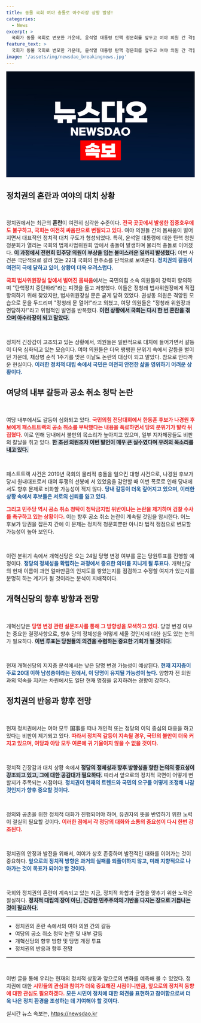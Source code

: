 ```yaml
---
title: 동물 국회 여야 충돌로 아수라장 상황 발생!
categories:
  - News
excerpt: >
  국회가 동물 국회로 변모한 가운데, 윤석열 대통령 탄핵 청문회를 앞두고 여야 의원 간 격렬한 몸싸움이 발생했다. 여당의 공소 취소 청탁 폭로로 내부 갈등이 심화되며, 개혁신당은 당명 변경을 위한 투표를 예고했다. 정치권의 논란이 가열되는 지금, 어떤 변화가 일어날까?
feature_text: >
  국회가 동물 국회로 변모한 가운데, 윤석열 대통령 탄핵 청문회를 앞두고 여야 의원 간 격렬한 몸싸움이 발생했다. 여당의 공소 취소 청탁 폭로로 내부 갈등이 심화되며, 개혁신당은 당명 변경을 위한 투표를 예고했다. 정치권의 논란이 가열되는 지금, 어떤 변화가 일어날까?
image: '/assets/img/newsdao_breakingnews.jpg'
---
```


<p><img src="/assets/img/newsdao_breakingnews.jpg" alt="bookingtag 속보" /></p>

<h2 data-ke-size="size26">정치권의 혼란과 여야의 대치 상황</h2>

<p data-ke-size="size16">&nbsp;</p>  

<p>정치권에서는 최근의 <b>혼란</b>이 여전히 심각한 수준이다. <b><span style="color: #ee2323;">전국 곳곳에서 발생한 집중호우에도 불구하고, 국회는 여전히 싸움판으로 변질되고 있다.</span></b> 여야 의원들 간의 몸싸움이 벌어지면서 대표적인 정치적 대치 구도가 형성되었다. 특히, 윤석열 대통령에 대한 탄핵 청원 청문회가 열리는 국회의 법제사법위원회 앞에서 충돌이 발생하며 물리적 충돌로 이어졌다. <b><span style="background-color: #21538527;">이 과정에서 전현희 민주당 의원이 부상을 입는 불미스러운 일까지 발생했다.</span></b> 이번 사건은 극단적으로 갈려 있는 22대 국회의 현주소를 단적으로 보여준다. <b><span style="color: #1a5490;">정치권의 갈등이 여전히 극에 달하고 있어, 상황이 더욱 우려스럽다.</span></b></p>

<p><b><span style="color: #ee2323;">국회 법사위원장실 앞에서 벌어진 몸싸움</span></b>에서는 국민의힘 소속 의원들이 강력히 항의하며 "탄핵정치 중단하라"라는 피켓을 들고 저항했다. 이들은 정청래 법사위원장에게 직접 항의하기 위해 찾았지만, 법사위원장실 문은 굳게 닫혀 있었다. 권성동 의원은 격앙된 모습으로 문을 두드리며 "정청래 문 열어!"라고 외쳤고, 여당 의원들은 "정청래 위원장과 면담하자!"라고 위협적인 발언을 반복했다. <b><span style="background-color: #21538527;">이런 상황에서 국회는 다시 한 번 혼란을 겪으며 아수라장이 되고 말았다.</span></b></p>

<p data-ke-size="size16">&nbsp;</p>  

<p>정치적 긴장감이 고조되고 있는 상황에서, 의원들은 일반적으로 대치에 들어가면서 갈등이 더욱 심화되고 있는 모습이다. 여야 의원들은 더욱 팽팽한 분위기 속에서 갈등을 벌이던 가운데, 채상병 순직 1주기를 맞은 이날도 논란의 대상이 되고 말았다. 참으로 안타까운 현실이다. <b><span style="color: #1a5490;">이러한 정치적 대립 속에서 국민은 여전히 안전한 삶을 영위하기 어려운 상황이다.</span></b></p>

<h2 data-ke-size="size26">여당의 내부 갈등과 공소 취소 청탁 논란</h2>

<p data-ke-size="size16">&nbsp;</p>  

<p>여당 내부에서도 갈등이 심화되고 있다. <b><span style="color: #ee2323;">국민의힘 전당대회에서 한동훈 후보가 나경원 후보에게 패스트트랙의 공소 취소를 부탁했다는 내용을 폭로하면서 당의 분위기가 발칵 뒤집혔다.</span></b> 이로 인해 당내에서 불만의 목소리가 높아지고 있으며, 일부 지자체장들도 비판의 칼날을 쥐고 있다. <b><span style="background-color: #21538527;">한 초선 의원조차 이번 발언이 매우 큰 실수였다며 우려의 목소리를 내고 있다.</span></b> </p>

<p data-ke-size="size16">&nbsp;</p>  

<p>패스트트랙 사건은 2019년 국회의 물리적 충돌을 일으킨 대형 사건으로, 나경원 후보가 당시 원내대표로서 대여 투쟁의 선봉에 서 있었음을 감안할 때 이번 폭로로 인해 당내에서도 향후 문제로 비화할 가능성이 적지 않다. <b><span style="color: #1a5490;">당내 갈등이 더욱 깊어지고 있으며, 이러한 상황 속에서 후보들은 서로의 신뢰를 잃고 있다.</span></b></p>

<p><b><span style="color: #ee2323;">그리고 민주당 역시 공소 취소 청탁이 청탁금지법 위반이냐는 논란을 제기하며 검찰 수사를 촉구하고 있는 상황이다.</span></b> 이는 향후 공소 취소 논란이 계속될 것임을 암시한다. 어느 후보가 당권을 잡든지 간에 이 문제는 정치적 청문회뿐만 아니라 법적 쟁점으로 변모할 가능성이 높아 보인다.</p>

<p data-ke-size="size16">&nbsp;</p>  

<p>이런 분위기 속에서 개혁신당은 오는 24일 당명 변경 여부를 묻는 당원투표를 진행할 예정이다. <b><span style="color: #1a5490;">정당의 정체성을 확립하는 과정에서 중요한 의미를 지니게 될 투표다.</span></b> 개혁신당의 현재 이름이 과연 얼마만큼의 인지도를 쌓았는지를 점검하고 수정할 여지가 있는지를 분명히 하는 계기가 될 것이라는 분석이 지배적이다. </p>

<h2 data-ke-size="size26">개혁신당의 향후 방향과 전망</h2>

<p data-ke-size="size16">&nbsp;</p>  

<p>개혁신당은 <b><span style="color: #ee2323;">당명 변경 관련 설문조사를 통해 그 방향성을 모색하고 있다.</span></b> 당명 변경 여부는 중요한 결정사항으로, 향후 당의 정체성을 어떻게 세울 것인지에 대한 심도 있는 논의가 필요하다. <b><span style="background-color: #21538527;">이번 투표는 당원들의 의견을 수렴하는 중요한 기회가 될 것이다.</span></b> </p>

<p data-ke-size="size16">&nbsp;</p>  

<p>현재 개혁신당의 지지층 분석에서는 낮은 당명 변경 가능성이 예상된다. <b><span style="color: #1a5490;">현재 지지층이 주로 20대 이하 남성층이라는 점에서, 이 당명이 유지될 가능성이 높다.</span></b> 양향자 전 의원과의 약속을 지키는 차원에서도 일단 현재 명칭을 유지하려는 경향이 강하다.</p>

<h2 data-ke-size="size26">정치권의 반응과 향후 전망</h2>

<p data-ke-size="size16">&nbsp;</p>  

<p>현재 정치권에서는 여야 모두 国事를 떠나 개인적 또는 정당의 이익 중심의 대응을 하고 있다는 비판이 제기되고 있다. <b><span style="color: #ee2323;">따라서 정치적 갈등이 지속될 경우, 국민의 불만이 더욱 커지고 있으며, 여당과 야당 모두 여론에 귀 기울이지 않을 수 없을 것이다.</span></b> </p>

<p data-ke-size="size16">&nbsp;</p>  

<p>정치적 긴장감과 대치 상황 속에서 <b><span style="background-color: #21538527;">정당의 정체성과 향후 방향성을 향한 논의의 중요성이 강조되고 있고, 그에 대한 공감대가 필요하다.</span></b> 따라서 앞으로의 정치적 국면이 어떻게 변할지가 주목되는 시점이다. <b><span style="color: #1a5490;">정치권이 현재의 트렌드와 국민의 요구를 어떻게 조정해 나갈 것인지가 향후 중요할 것이다.</span></b> </p>

<p data-ke-size="size16">&nbsp;</p>  

<p>정의와 공존을 위한 정치적 대화가 진행되어야 하며, 유권자의 뜻을 반영하기 위한 노력이 절실히 필요할 것이다. <b><span style="color: #ee2323;">이러한 점에서 각 정당의 대화와 소통의 중요성이 다시 한번 강조된다.</span></b> </p>

<p data-ke-size="size16">&nbsp;</p>  

<p>정치권의 안정과 발전을 위해서, 여야가 상호 존중하며 발전적인 대화를 이어가는 것이 중요하다. <b><span style="color: #1a5490;">앞으로의 정치적 방향은 과거의 실패를 되풀이하지 않고, 미래 지향적으로 나아가는 것이 목표가 되어야 할 것이다.</span></b></p>

<p data-ke-size="size16">&nbsp;</p>  

<p>국회와 정치권의 혼란이 계속되고 있는 지금, 정치적 화합과 균형을 맞추기 위한 노력은 절실하다. <b><span style="background-color: #21538527;">정치적 대립의 장이 아닌, 건강한 민주주의의 기반을 다지는 장으로 거듭나는 것이 필요하다.</span></b></p>

<hr>  

<ul>  
<li>정치권의 혼란 속에서의 여야 의원 간의 갈등</li>  
<li>여당의 공소 취소 청탁 논란 및 내부 갈등</li>  
<li>개혁신당의 향후 방향 및 당명 개정 투표</li>  
<li>정치권의 반응과 향후 전망</li>  
</ul>  

<hr>  

<p data-ke-size="size16">&nbsp;</p>  

<p>이번 글을 통해 우리는 현재의 정치적 상황과 앞으로의 변화를 예측해 볼 수 있었다. 정치권에 대한 <b><span style="color: #ee2323;">시민들의 관심과 참여가 더욱 중요해진 시점이니만큼, 앞으로의 정치적 동향에 대한 관심도 필요하겠다.</span></b> <b><span style="color: #1a5490;">모든 시민이 정치에 대한 의견을 표현하고 참여함으로써 더욱 나은 정치 환경을 조성하는 데 기여해야 할 것이다.</span></b></p>
실시간 뉴스 속보는, <a href="https://newsdao.kr" rel="dofollow">https://newsdao.kr</a>


